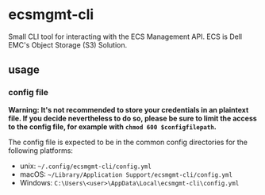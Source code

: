 # ecsmgmt-cli

Small CLI tool for interacting with the ECS Management API. ECS is Dell EMC's Object Storage (S3) Solution.

## usage

### config file
**Warning: It's not recommended to store your credentials in an plaintext file. If you decide nevertheless to do so, please be sure to limit the access to the config file, for example with `chmod 600 $configfilepath`.**

The config file is expected to be in the common config directories for the following platforms:
* unix: `~/.config/ecsmgmt-cli/config.yml`
* macOS: `~/Library/Application Support/ecsmgmt-cli/config.yml`
* Windows: `C:\Users\<user>\AppData\Local\ecsmgmt-cli\config.yml`

